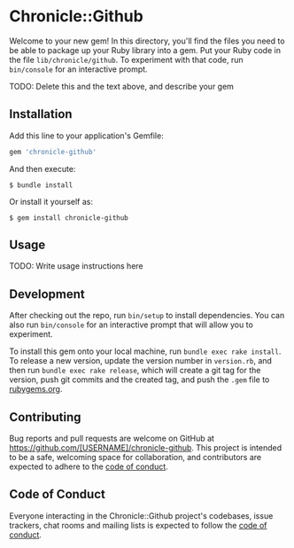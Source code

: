 # Chronicle::Github

Welcome to your new gem! In this directory, you'll find the files you need to be able to package up your Ruby library into a gem. Put your Ruby code in the file `lib/chronicle/github`. To experiment with that code, run `bin/console` for an interactive prompt.

TODO: Delete this and the text above, and describe your gem

## Installation

Add this line to your application's Gemfile:

```ruby
gem 'chronicle-github'
```

And then execute:

    $ bundle install

Or install it yourself as:

    $ gem install chronicle-github

## Usage

TODO: Write usage instructions here

## Development

After checking out the repo, run `bin/setup` to install dependencies. You can also run `bin/console` for an interactive prompt that will allow you to experiment.

To install this gem onto your local machine, run `bundle exec rake install`. To release a new version, update the version number in `version.rb`, and then run `bundle exec rake release`, which will create a git tag for the version, push git commits and the created tag, and push the `.gem` file to [rubygems.org](https://rubygems.org).

## Contributing

Bug reports and pull requests are welcome on GitHub at https://github.com/[USERNAME]/chronicle-github. This project is intended to be a safe, welcoming space for collaboration, and contributors are expected to adhere to the [code of conduct](https://github.com/[USERNAME]/chronicle-github/blob/main/CODE_OF_CONDUCT.md).

## Code of Conduct

Everyone interacting in the Chronicle::Github project's codebases, issue trackers, chat rooms and mailing lists is expected to follow the [code of conduct](https://github.com/[USERNAME]/chronicle-github/blob/main/CODE_OF_CONDUCT.md).

